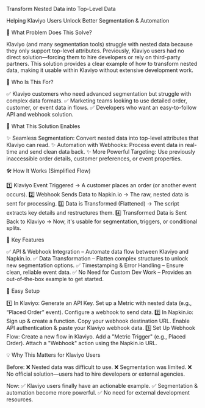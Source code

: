 Transform Nested Data into Top-Level Data

Helping Klaviyo Users Unlock Better Segmentation & Automation

🚀 What Problem Does This Solve?

Klaviyo (and many segmentation tools) struggle with nested data because they only support top-level attributes.
Previously, Klaviyo users had no direct solution—forcing them to hire developers or rely on third-party partners.
This solution provides a clear example of how to transform nested data, making it usable within Klaviyo without extensive development work.

🎯 Who Is This For?

✅ Klaviyo customers who need advanced segmentation but struggle with complex data formats.
✅ Marketing teams looking to use detailed order, customer, or event data in flows.
✅ Developers who want an easy-to-follow API and webhook solution.

🔑 What This Solution Enables

✨ Seamless Segmentation: Convert nested data into top-level attributes that Klaviyo can read.
✨ Automation with Webhooks: Process event data in real-time and send clean data back.
✨ More Powerful Targeting: Use previously inaccessible order details, customer preferences, or event properties.

🛠 How It Works (Simplified Flow)

1️⃣ Klaviyo Event Triggered
→ A customer places an order (or another event occurs).
2️⃣ Webhook Sends Data to Napkin.io
→ The raw, nested data is sent for processing.
3️⃣ Data is Transformed (Flattened)
→ The script extracts key details and restructures them.
4️⃣ Transformed Data is Sent Back to Klaviyo
→ Now, it's usable for segmentation, triggers, or conditional splits.

🔎 Key Features

✅ API & Webhook Integration – Automate data flow between Klaviyo and Napkin.io.
✅ Data Transformation – Flatten complex structures to unlock new segmentation options.
✅ Timestamping & Error Handling – Ensure clean, reliable event data.
✅ No Need for Custom Dev Work – Provides an out-of-the-box example to get started.

📌 Easy Setup

1️⃣ In Klaviyo:
Generate an API Key.
Set up a Metric with nested data (e.g., “Placed Order” event).
Configure a webhook to send data.
2️⃣ In Napkin.io:
Sign up & create a function.
Copy your webhook destination URL.
Enable API authentication & paste your Klaviyo webhook data.
3️⃣ Set Up Webhook Flow:
Create a new flow in Klaviyo.
Add a "Metric Trigger" (e.g., Placed Order).
Attach a "Webhook" action using the Napkin.io URL.

💡 Why This Matters for Klaviyo Users

Before:
❌ Nested data was difficult to use.
❌ Segmentation was limited.
❌ No official solution—users had to hire developers or external agencies.

Now:
✅ Klaviyo users finally have an actionable example.
✅ Segmentation & automation become more powerful.
✅ No need for external development resources.
